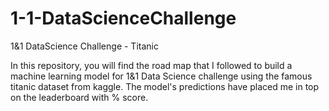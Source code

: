 # 1-1-DataScienceChallenge
1&amp;1 DataScience Challenge - Titanic

In this repository, you will find the road map that I followed to build a machine learning model for 1&1 Data Science challenge using the famous titanic dataset from kaggle. The model's predictions have placed me in top  on the leaderboard  with % score.

  
